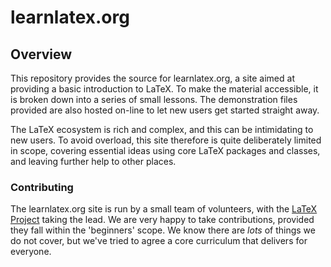 # learnlatex.org

## Overview

This repository provides the source for learnlatex.org, a site aimed at
providing a basic introduction to LaTeX. To make the material accessible, it is
broken down into a series of small lessons. The demonstration files provided
are also hosted on-line to let new users get started straight away.

The LaTeX ecosystem is rich and complex, and this can be intimidating to new
users. To avoid overload, this site therefore is quite deliberately limited in
scope, covering essential ideas using core LaTeX packages and classes, and
leaving further help to other places.

### Contributing

The learnlatex.org site is run by a small team of volunteers, with the [LaTeX
Project](https://www.latex-project.org) taking the lead. We are very happy to
take contributions, provided they fall within the 'beginners' scope. We know
there are _lots_ of things we do not cover, but we've tried to agree a core
curriculum that delivers for everyone.
